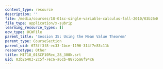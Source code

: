 ```yaml
---
content_type: resource
description: ''
file: /media/courses/18-01sc-single-variable-calculus-fall-2010/03b264032c5f7ec6a6cb88755a6f94c6_MIT18_01SCF10Rec_28_300k.srt
file_type: application/x-subrip
learning_resource_types: []
ocw_type: OCWFile
parent_title: 'Session 35: Using the Mean Value Theorem'
parent_type: CourseSection
parent_uid: 673ff3f8-ec33-1bce-1196-314f7e83c11b
resourcetype: Other
title: MIT18_01SCF10Rec_28_300k.srt
uid: 03b26403-2c5f-7ec6-a6cb-88755a6f94c6
---
```

